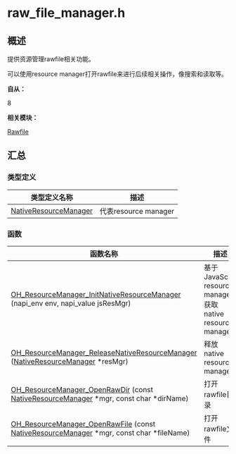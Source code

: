 # raw_file_manager.h


## 概述

提供资源管理rawfile相关功能。

可以使用resource manager打开rawfile来进行后续相关操作，像搜索和读取等。

**自从：**

8

**相关模块：**

[Rawfile](rawfile.md)


## 汇总


### 类型定义

| 类型定义名称 | 描述 |
| -------- | -------- |
| [NativeResourceManager](rawfile.md#nativeresourcemanager) | 代表resource manager |


### 函数

| 函数名称 | 描述 |
| -------- | -------- |
| [OH_ResourceManager_InitNativeResourceManager](rawfile.md#oh_resourcemanager_initnativeresourcemanager) (napi_env env, napi_value jsResMgr) | 基于JavaScipt resource manager获取native resource manager |
| [OH_ResourceManager_ReleaseNativeResourceManager](rawfile.md#oh_resourcemanager_releasenativeresourcemanager) ([NativeResourceManager](rawfile.md#nativeresourcemanager) \*resMgr) | 释放native resource manager |
| [OH_ResourceManager_OpenRawDir](rawfile.md#oh_resourcemanager_openrawdir) (const [NativeResourceManager](rawfile.md#nativeresourcemanager) \*mgr, const char \*dirName) | 打开rawfile目录 |
| [OH_ResourceManager_OpenRawFile](rawfile.md#oh_resourcemanager_openrawfile) (const [NativeResourceManager](rawfile.md#nativeresourcemanager) \*mgr, const char \*fileName) | 打开rawfile文件 |
